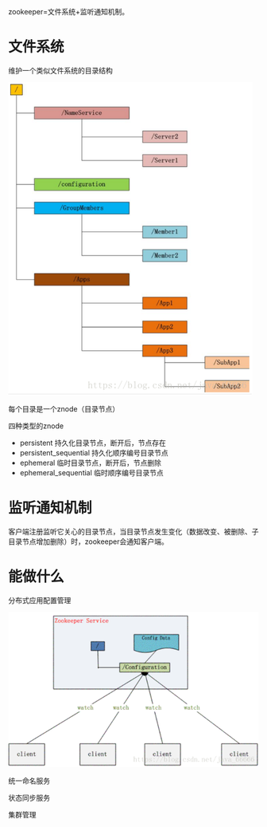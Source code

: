 zookeeper=文件系统+监听通知机制。

# 文件系统

维护一个类似文件系统的目录结构

![img](../image/201807121434154.png)

每个目录是一个znode（目录节点）

四种类型的znode

- persistent 持久化目录节点，断开后，节点存在
- persistent_sequential 持久化顺序编号目录节点
- ephemeral 临时目录节点，断开后，节点删除
- ephemeral_sequential 临时顺序编号目录节点

# 监听通知机制

客户端注册监听它关心的目录节点，当目录节点发生变化（数据改变、被删除、子目录节点增加删除）时，zookeeper会通知客户端。

# 能做什么

分布式应用配置管理

![img](../image/20180712143454552.png)





统一命名服务

状态同步服务

集群管理